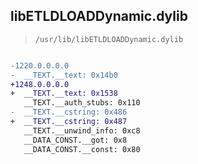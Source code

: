 ## libETLDLOADDynamic.dylib

> `/usr/lib/libETLDLOADDynamic.dylib`

```diff

-1220.0.0.0.0
-  __TEXT.__text: 0x14b0
+1248.0.0.0.0
+  __TEXT.__text: 0x1538
   __TEXT.__auth_stubs: 0x110
-  __TEXT.__cstring: 0x486
+  __TEXT.__cstring: 0x487
   __TEXT.__unwind_info: 0xc8
   __DATA_CONST.__got: 0x8
   __DATA_CONST.__const: 0x80

```

